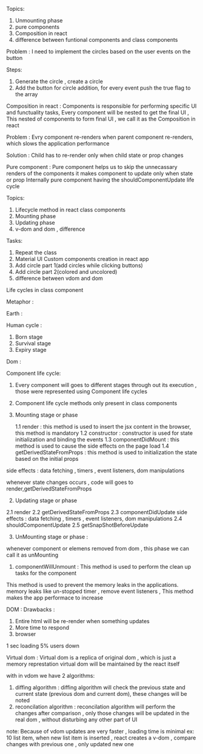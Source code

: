 Topics:

1. Unmounting phase
2. pure components
3. Composition in react
4. difference between funtional components and class components

Problem : I need to implement the circles based on the user events on the button

Steps:

1. Generate the circle , create a circle
2. Add the button for circle addition, for every event push the true flag to the array

Composition in react : Components is responsible for performing specific UI and functuality tasks, Every component will be nested to get the final UI , This nested of components to form final UI , we call it as the Composition in react

Problem : Evry component re-renders when parent component re-renders, which slows the application performance

Solution : Child has to re-render only when child state or prop changes

Pure component : Pure component helps us to skip the unnecassary renders of the components
it makes component to update only when state or prop
Internally pure component having the shouldComponentUpdate life cycle

Topics:

1. Lifecycle method in react class components
2. Mounting phase
3. Updating phase
4. v-dom and dom , difference

Tasks:

1. Repeat the class
2. Material UI Custom components creation in react app
3. Add circle part 1(add circles while clicking buttons)
4. Add circle part 2(colored and uncolored)
5. difference between vdom and dom

Life cycles in class component

Metaphor :

Earth :

Human cycle :

1. Born stage
2. Survival stage
3. Expiry stage

Dom :

Component life cycle:

1. Every component will goes to different stages through out its execution , those were represented using
   Component life cycles
2. Component life cycle methods only present in class components

3. Mounting stage or phase

   1.1 render : this method is used to insert the jsx content in the browser, this method is mandatory
   1.2 constructor : constructor is used for state initialization and binding the events
   1.3 componentDidMount : this method is used to cause the side effects on the page load
   1.4 getDerivedStateFromProps : this method is used to initialization the state based on the initial props

side effects : data fetching , timers , event listeners, dom manipulations

whenever state changes occurs , code will goes to render,getDerivedStateFromProps

2. Updating stage or phase

2.1 render
2.2 getDerivedStateFromProps
2.3 componentDidUpdate
side effects : data fetching , timers , event listeners, dom manipulations
2.4 shouldComponentUpdate
2.5 getSnapShotBeforeUpdate

3. UnMounting stage or phase :

whenever component or elemens removed from dom , this phase we can call it as unMounting

1. componentWillUnmount : This method is used to perform the clean up tasks for the component

This method is used to prevent the memory leaks in the applications.
memory leaks like un-stopped timer , remove event listeners , This method makes the app performace to increase

DOM : Drawbacks :

1. Entire html will be re-render when something updates
2. More time to respond
3. browser

1 sec loading 5% users down

Virtual dom : Virtual dom is a replica of original dom , which is just a memory represtation
virtual dom will be maintained by the react itself

with in vdom we have 2 algorithms:

1. diffing algorithm : diffing algorithm will check the previous state and current state (previous dom and current dom), these changes will be noted
2. reconcilation algorithm : reconcilation algorithm will perform the changes after comparison , only those changes will be updated in the real dom , without disturbing any other part of UI

note: Because of vdom updates are very faster , loading time is minimal
ex: 10 list item, when new list item is inserted , react creates a v-dom , compare changes with previous one , only updated new one
